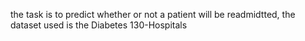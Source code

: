 the task is to predict whether or not a patient will be readmidtted, the dataset used is the Diabetes 130-Hospitals 

